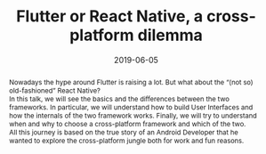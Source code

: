 ---
date: 2019-06-05
title: Flutter or React Native, a cross-platform dilemma 
performDate: 2019-06-05
location: GDG Venezia Tech Talks, Venice
speakerDeck: 44ec00d6c5fc448b9361b5a879b43d16
youtube: 1eHW3mYxrtg
eventUrl: https://www.meetup.com/GDG-Venezia/events/261588674/
abstract: Nowadays the hype around Flutter is raising a lot. But what about the “(not so) old-fashioned” React Native?<br>In this talk, we will see the basics and the differences between the two frameworks. In particular, we will understand how to build User Interfaces and how the internals of the two framework works. Finally, we will try to understand when and why to choose a cross-platform framework and which of the two.<br>All this journey is based on the true story of an Android Developer that he wanted to explore the cross-platform jungle both for work and fun reasons.
---
